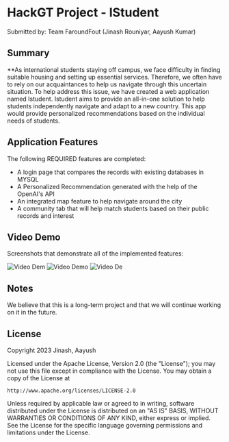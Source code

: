 # HackGT Project - IStudent

Submitted by: Team FaroundFout (Jinash Rouniyar, Aayush Kumar)

## Summary

**As international students staying off campus, we face difficulty in finding suitable housing and setting up essential services. Therefore, we often have to rely on our acquaintances to help us navigate through this uncertain situation. To help address this issue, we have created a web application named Istudent. Istudent aims to provide an all-in-one solution to help students independently navigate and adapt to a new country. This app would provide personalized recommendations based on the individual needs of students.


## Application Features

The following REQUIRED features are completed:

- A login page that compares the records with existing databases in MYSQL
- A Personalized Recommendation generated with the help of the OpenAI's API
- An integrated map feature to help navigate around the city
- A community tab that will help match students based on their public records and interest


## Video Demo

Screenshots that demonstrate all of the implemented features:

<img src='https://i.imgur.com/PeafKU1.png' title='Video Demo' width='' alt='Video Dem' />
<img src='https://i.imgur.com/CuSnHnc.png' title='Video Demo' width='' alt='Video Demo' />
<img src='https://i.imgur.com/D3o6b91.png' title='Video Demo' width='' alt='Video De' />


## Notes
We believe that this is a long-term project and that we will continue working on it in the future.

## License

Copyright 2023 Jinash, Aayush

Licensed under the Apache License, Version 2.0 (the "License");
you may not use this file except in compliance with the License.
You may obtain a copy of the License at

    http://www.apache.org/licenses/LICENSE-2.0

Unless required by applicable law or agreed to in writing, software
distributed under the License is distributed on an "AS IS" BASIS,
WITHOUT WARRANTIES OR CONDITIONS OF ANY KIND, either express or implied.
See the License for the specific language governing permissions and
limitations under the License.
